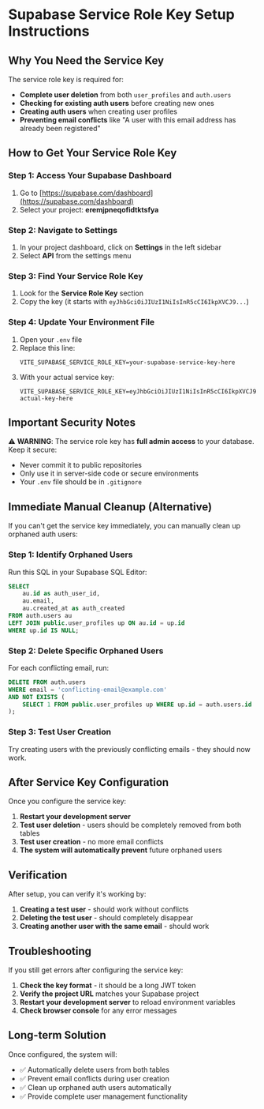 # Supabase Service Role Key Setup Instructions

## Why You Need the Service Key

The service role key is required for:
- **Complete user deletion** from both `user_profiles` and `auth.users`
- **Checking for existing auth users** before creating new ones
- **Creating auth users** when creating user profiles
- **Preventing email conflicts** like "A user with this email address has already been registered"

## How to Get Your Service Role Key

### Step 1: Access Your Supabase Dashboard
1. Go to [https://supabase.com/dashboard](https://supabase.com/dashboard)
2. Select your project: **eremjpneqofidtktsfya**

### Step 2: Navigate to Settings
1. In your project dashboard, click on **Settings** in the left sidebar
2. Select **API** from the settings menu

### Step 3: Find Your Service Role Key
1. Look for the **Service Role Key** section
2. Copy the key (it starts with `eyJhbGciOiJIUzI1NiIsInR5cCI6IkpXVCJ9...`)

### Step 4: Update Your Environment File
1. Open your `.env` file
2. Replace this line:
   ```
   VITE_SUPABASE_SERVICE_ROLE_KEY=your-supabase-service-key-here
   ```
3. With your actual service key:
   ```
   VITE_SUPABASE_SERVICE_ROLE_KEY=eyJhbGciOiJIUzI1NiIsInR5cCI6IkpXVCJ9.your-actual-key-here
   ```

## Important Security Notes

⚠️ **WARNING**: The service role key has **full admin access** to your database. Keep it secure:
- Never commit it to public repositories
- Only use it in server-side code or secure environments
- Your `.env` file should be in `.gitignore`

## Immediate Manual Cleanup (Alternative)

If you can't get the service key immediately, you can manually clean up orphaned auth users:

### Step 1: Identify Orphaned Users
Run this SQL in your Supabase SQL Editor:
```sql
SELECT 
    au.id as auth_user_id,
    au.email,
    au.created_at as auth_created
FROM auth.users au
LEFT JOIN public.user_profiles up ON au.id = up.id
WHERE up.id IS NULL;
```

### Step 2: Delete Specific Orphaned Users
For each conflicting email, run:
```sql
DELETE FROM auth.users 
WHERE email = 'conflicting-email@example.com'
AND NOT EXISTS (
    SELECT 1 FROM public.user_profiles up WHERE up.id = auth.users.id
);
```

### Step 3: Test User Creation
Try creating users with the previously conflicting emails - they should now work.

## After Service Key Configuration

Once you configure the service key:

1. **Restart your development server**
2. **Test user deletion** - users should be completely removed from both tables
3. **Test user creation** - no more email conflicts
4. **The system will automatically prevent** future orphaned users

## Verification

After setup, you can verify it's working by:

1. **Creating a test user** - should work without conflicts
2. **Deleting the test user** - should completely disappear
3. **Creating another user with the same email** - should work

## Troubleshooting

If you still get errors after configuring the service key:

1. **Check the key format** - it should be a long JWT token
2. **Verify the project URL** matches your Supabase project
3. **Restart your development server** to reload environment variables
4. **Check browser console** for any error messages

## Long-term Solution

Once configured, the system will:
- ✅ Automatically delete users from both tables
- ✅ Prevent email conflicts during user creation
- ✅ Clean up orphaned auth users automatically
- ✅ Provide complete user management functionality
